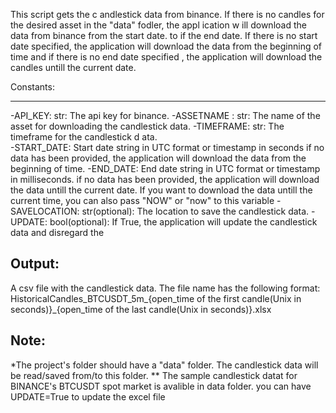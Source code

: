 This script gets the c andlestick data from binance. If there is no candles for the desired asset
in the "data" fodler, the appl ication w ill download the data from binance from the start date. to 
if the end date. If there is no start date specified, the application will download the data from
the beginning of time and if there is no end date specified , the application will download the   
candles untill the current date.
   
Constants:  

---------
-API_KEY: str: The api key for binance.
-ASSETNAME : str: The name of the asset for downloading the candlestick data.
-TIMEFRAME: str: The timeframe for the candlestick d ata.  
-START_DATE: Start date string in UTC format or timestamp in seconds if no data has been provided,
    the application will download the data from the beginning of time.
-END_DATE: End date string in UTC format or timestamp in milliseconds. if no data has been provided,
    the application will download the data untill the current date. If you want to download the data
    untill the current time, you can also pass "NOW" or "now" to this variable
-SAVELOCATION: str(optional): The location to save the candlestick data.
-UPDATE: bool(optional): If True, the application will update the candlestick data and disregard the

Output:
-------
A csv file with the candlestick data. The file name has the following format:
HistoricalCandles_BTCUSDT_5m_{open_time of the first candle(Unix in seconds)}_{open_time of the last candle(Unix in seconds)}.xlsx

Note: 
-----
*The project's folder should have a "data" folder. The candlestick data will be read/saved from/to this folder.
** The sample candlestick datat for BINANCE's BTCUSDT spot market is avalible in data folder. you can have UPDATE=True to update the excel file
